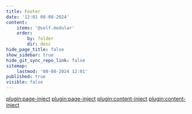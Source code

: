 ```yaml
---
title: Footer
date: '12:01 08-08-2024'
content:
    items: '@self.modular'
    order:
        by: folder
        dir: desc
hide_page_title: false
show_sidebar: true
hide_git_sync_repo_link: false
sitemap:
    lastmod: '08-08-2024 12:01'
published: true
visible: false
---
```


[plugin:page-inject](/footer/_funded/)
[plugin:page-inject](/footer/_coordinated/)
[plugin:content-inject](/footer/logo-block/)
[plugin:content-inject](/footer/logo-block/)